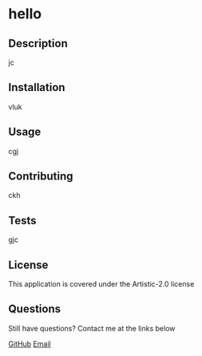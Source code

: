 # hello

## Description
jc
    
## Installation
vluk
    
## Usage
cgj
    
## Contributing
ckh
    
## Tests
gjc
    
## License
This application is covered under the Artistic-2.0 license
    
## Questions
Still have questions? Contact me at the links below
    
[GitHub](https://github.com/cadcar01)
[Email](ghcv)
